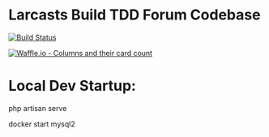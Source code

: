 Larcasts Build TDD Forum Codebase
===============================

[![Build Status](https://travis-ci.org/jasonhardy/laracasts-forum.svg?branch=master)](https://travis-ci.org/jasonhardy/laracasts-forum)

[![Waffle.io - Columns and their card count](https://badge.waffle.io/jasonhardy/laracasts-forum.svg?columns=all)](https://waffle.io/jasonhardy/laracasts-forum)


Local Dev Startup:
===============================
php artisan serve

docker start mysql2